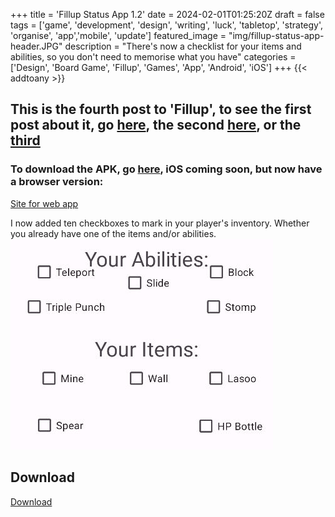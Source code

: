 +++
title = 'Fillup Status App 1.2'
date = 2024-02-01T01:25:20Z
draft = false
tags = ['game', 'development', 'design', 'writing', 'luck', 'tabletop', 'strategy', 'organise', 'app','mobile', 'update']
featured_image = "img/fillup-status-app-header.JPG"
description = "There's now a checklist for your items and abilities, so you don't need to memorise what you have"
categories = ['Design', 'Board Game', 'Fillup', 'Games', 'App', 'Android', 'iOS']
+++
{{< addtoany >}} 

## This is the fourth post to 'Fillup', to see the first post about it, go [here](/posts/fillup), the second [here](/posts/fillup-status-app), or the [third](/posts/fillup-status-app-1.1)

### To download the APK, go [here](#download), iOS coming soon, but now have a browser version:
[Site for web app](/posts/fillup-status-site)

I now added ten checkboxes to mark in your player's inventory. Whether you already have one of the items and/or abilities.
![The checklist](/img/abilities_item_checkbox.JPG)

## Download
[Download](/fillup-status-1.2.apk)

